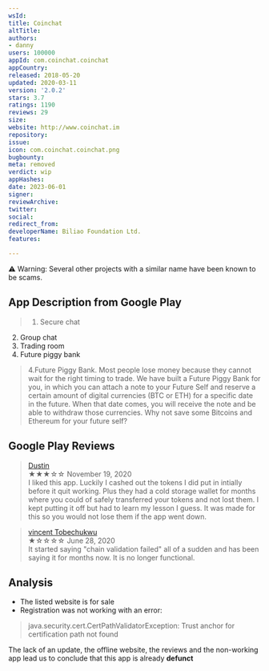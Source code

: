```yaml
---
wsId: 
title: Coinchat
altTitle: 
authors:
- danny
users: 100000
appId: com.coinchat.coinchat
appCountry: 
released: 2018-05-20
updated: 2020-03-11
version: '2.0.2'
stars: 3.7
ratings: 1190
reviews: 29
size: 
website: http://www.coinchat.im
repository: 
issue: 
icon: com.coinchat.coinchat.png
bugbounty: 
meta: removed
verdict: wip
appHashes: 
date: 2023-06-01
signer: 
reviewArchive: 
twitter: 
social: 
redirect_from: 
developerName: Biliao Foundation Ltd.
features: 

---
```


⚠️ Warning: Several other projects with a similar name have been known to be scams. 

## App Description from Google Play 

> 1. Secure chat 
2. Group chat 
3. Trading room 
4. Future piggy bank

> 4.Future Piggy Bank. Most people lose money because they cannot wait for the right timing to trade. We have built a Future Piggy Bank for you, in which you can attach a note to your Future Self and reserve a certain amount of digital currencies (BTC or ETH) for a specific date in the future. When that date comes, you will receive the note and be able to withdraw those currencies. Why not save some Bitcoins and Ethereum for your future self?

## Google Play Reviews 

> [Dustin](https://play.google.com/store/apps/details?id=com.coinchat.coinchat&gl=us)<br>
  ★★★☆☆ November 19, 2020 <br>
       I liked this app. Luckily I cashed out the tokens I did put in intially before it quit working. Plus they had a cold storage wallet for months where you could of safely transferred your tokens and not lost them. I kept putting it off but had to learn my lesson I guess. It was made for this so you would not lose them if the app went down.

> [vincent Tobechukwu](https://play.google.com/store/apps/details?id=com.coinchat.coinchat&gl=us)<br>
  ★☆☆☆☆ June 28, 2020 <br>
       It started saying "chain validation failed" all of a sudden and has been saying it for months now. It is no longer functional.

## Analysis 

- The listed website is for sale 
- Registration was not working with an error: 

> java.security.cert.CertPathValidatorException: Trust anchor for 
> certification path not found

The lack of an update, the offline website, the reviews and the non-working app lead us to conclude that this app is already **defunct**
